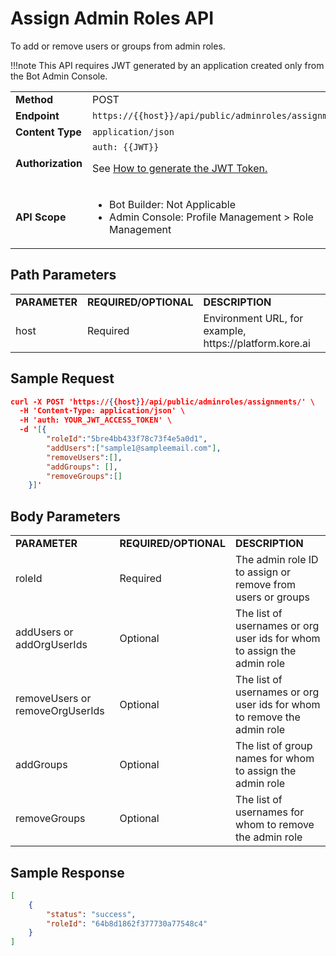 
# Assign Admin Roles API

To add or remove users or groups from admin roles.

!!!note
    This API requires JWT generated by an application created only from the Bot Admin Console.


<table>
  <tr>
   <td><strong>Method</strong>
   </td>
   <td>POST
   </td>
  </tr>
  <tr>
   <td><strong>Endpoint</strong>
   </td>
   <td><code>https://{{host}}/api/public/adminroles/assignments/</code>
   </td>
  </tr>
  <tr>
   <td><strong>Content Type</strong>
   </td>
   <td><code>application/json</code>
   </td>
  </tr>
  <tr>
   <td><strong>Authorization</strong>
   </td>
   <td><code>auth: {{JWT}}</code>
<p>
See <a href="../api-introduction/#generating-the-jwt-token">How to generate the JWT Token.</a>
   </td>
  </tr>
  <tr>
   <td><strong>API Scope</strong>
   </td>
   <td>
<ul>

<li>Bot Builder: Not Applicable

<li>Admin Console: Profile Management > Role Management
</li>
</ul>
   </td>
  </tr>
</table>



## Path Parameters


<table>
  <tr>
   <td><strong>PARAMETER</strong>
   </td>
   <td><strong>REQUIRED/OPTIONAL</strong>
   </td>
   <td><strong>DESCRIPTION</strong>
   </td>
  </tr>
  <tr>
   <td>host
   </td>
   <td>Required
   </td>
   <td>Environment URL, for example, https://platform.kore.ai
   </td>
  </tr>
</table>


 


## Sample Request


```json
curl -X POST 'https://{{host}}/api/public/adminroles/assignments/' \
  -H 'Content-Type: application/json' \
  -H 'auth: YOUR_JWT_ACCESS_TOKEN' \
  -d '[{
        "roleId":"5bre4bb433f78c73f4e5a0d1",
        "addUsers":["sample1@sampleemail.com"],
        "removeUsers":[],
        "addGroups": [],
        "removeGroups":[]
    }]'
```



## Body Parameters


<table>
  <tr>
   <td><strong>PARAMETER</strong>
   </td>
   <td><strong>REQUIRED/OPTIONAL</strong>
   </td>
   <td><strong>DESCRIPTION</strong>
   </td>
  </tr>
  <tr>
   <td>roleId
   </td>
   <td>Required
   </td>
   <td>The admin role ID to assign or remove from users or groups
   </td>
  </tr>
  <tr>
   <td>addUsers or addOrgUserIds
   </td>
   <td>Optional
   </td>
   <td>The list of usernames or org user ids for whom to assign the admin role
   </td>
  </tr>
  <tr>
   <td>removeUsers or removeOrgUserIds
   </td>
   <td>Optional
   </td>
   <td>The list of usernames or org user ids for whom to remove the admin role
   </td>
  </tr>
  <tr>
   <td>addGroups
   </td>
   <td>Optional
   </td>
   <td>The list of group names for whom to assign the admin role
   </td>
  </tr>
  <tr>
   <td>removeGroups
   </td>
   <td>Optional
   </td>
   <td>The list of usernames for whom to remove the admin role
   </td>
  </tr>
</table>



## Sample Response


```json
[
    {
        "status": "success",
        "roleId": "64b8d1862f377730a77548c4"
    }
]
```